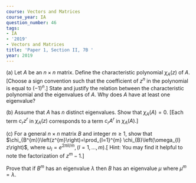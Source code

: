 ```yaml
---
course: Vectors and Matrices
course_year: IA
question_number: 46
tags:
- IA
- '2019'
- Vectors and Matrices
title: 'Paper 1, Section II, 7B '
year: 2019
---
```




(a) Let $A$ be an $n \times n$ matrix. Define the characteristic polynomial $\chi_{A}(z)$ of $A$. [Choose a sign convention such that the coefficient of $z^{n}$ in the polynomial is equal to $\left.(-1)^{n} .\right]$ State and justify the relation between the characteristic polynomial and the eigenvalues of $A$. Why does $A$ have at least one eigenvalue?

(b) Assume that $A$ has $n$ distinct eigenvalues. Show that $\chi_{A}(A)=0$. [Each term $c_{r} z^{r}$ in $\chi_{A}(z)$ corresponds to a term $c_{r} A^{r}$ in $\left.\chi_{A}(A) .\right]$

(c) For a general $n \times n$ matrix $B$ and integer $m \geqslant 1$, show that $\chi_{B^{m}}\left(z^{m}\right)=\prod_{l=1}^{m} \chi_{B}\left(\omega_{l} z\right)$, where $\omega_{l}=e^{2 \pi i l / m},(l=1, \ldots, m) .[$ Hint: You may find it helpful to note the factorization of $z^{m}-1$.]

Prove that if $B^{m}$ has an eigenvalue $\lambda$ then $B$ has an eigenvalue $\mu$ where $\mu^{m}=\lambda$.